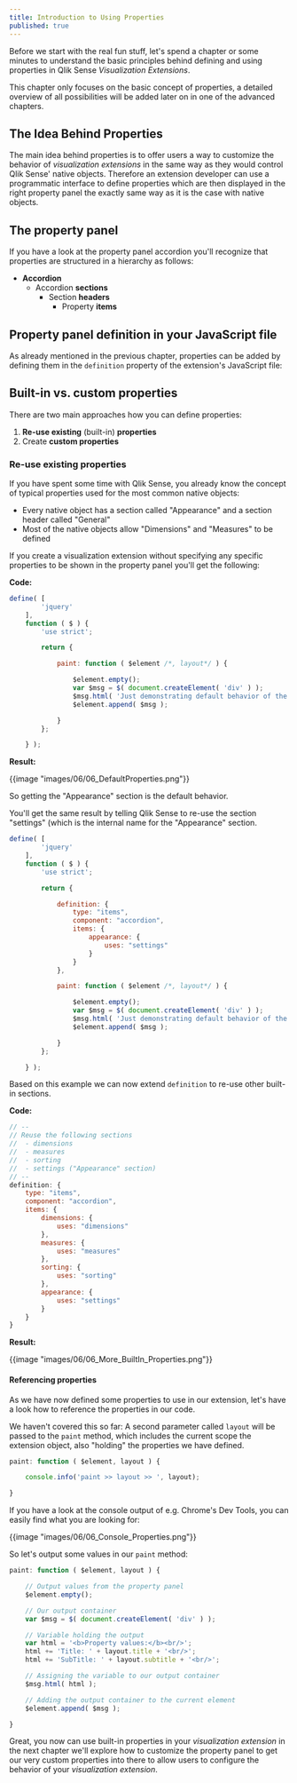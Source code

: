 ```yaml
---
title: Introduction to Using Properties
published: true
---
```


Before we start with the real fun stuff, let's spend a chapter or some minutes to understand the basic principles behind defining and using properties in Qlik Sense _Visualization Extensions_.

This chapter only focuses on the basic concept of properties, a detailed overview of all possibilities will be added later on in one of the advanced chapters.

## The Idea Behind Properties
The main idea behind properties is to offer users a way to customize the behavior of _visualization extensions_ in the same way as they would control Qlik Sense' native objects. Therefore an extension developer can use a programmatic interface to define properties which are then displayed in the right property panel the exactly same way as it is the case with native objects.

## The property panel

If you have a look at the property panel accordion you'll recognize that properties are structured in a hierarchy as follows:

* **Accordion**
	* Accordion **sections**
		* Section **headers**
			* Property **items**

## Property panel definition in your JavaScript file

As already mentioned in the previous chapter, properties can be added by defining them in the `definition` property of the extension's JavaScript file:




## Built-in vs. custom properties
There are two main approaches how you can define properties:

1. **Re-use existing** (built-in) **properties**
2. Create **custom properties**

### Re-use existing properties

If you have spent some time with Qlik Sense, you already know the concept of typical properties used for the most common native objects:

* Every native object has a section called "Appearance" and a section header called "General"
* Most of the native objects allow "Dimensions" and "Measures" to be defined

If you create a visualization extension without specifying any specific properties to be shown in the property panel you'll get the following:

**Code:**

```javascript
define( [
		'jquery'
	],
	function ( $ ) {
		'use strict';

		return {

			paint: function ( $element /*, layout*/ ) {

				$element.empty();
				var $msg = $( document.createElement( 'div' ) );
				$msg.html( 'Just demonstrating default behavior of the property panel"' );
				$element.append( $msg );

			}
		};

	} );
```

**Result:** 

{{image "images/06/06_DefaultProperties.png"}}

So getting the "Appearance" section is the default behavior.

You'll get the same result by telling Qlik Sense to re-use the section "settings" (which is the internal name for the "Appearance" section.

```javascript
define( [
		'jquery'
	],
	function ( $ ) {
		'use strict';

		return {

			definition: {
				type: "items",
				component: "accordion",
				items: {
					appearance: {
						uses: "settings"
					}
				}
			},

			paint: function ( $element /*, layout*/ ) {

				$element.empty();
				var $msg = $( document.createElement( 'div' ) );
				$msg.html( 'Just demonstrating default behavior of the property panel"' );
				$element.append( $msg );

			}
		};

	} );

```

Based on this example we can now extend `definition` to re-use other built-in sections.

**Code:**

```javascript
// --
// Reuse the following sections
//	- dimensions
//	- measures
//	- sorting
//	- settings ("Appearance" section)
// --
definition: {
	type: "items",
	component: "accordion",
	items: {
		dimensions: {
			uses: "dimensions"
		},
		measures: {
			uses: "measures"
		},
		sorting: {
			uses: "sorting"
		},
		appearance: {
			uses: "settings"
		}
	}
}
```

**Result:**

{{image "images/06/06_More_BuiltIn_Properties.png"}}


#### Referencing properties

As we have now defined some properties to use in our extension, let's have a look how to reference the properties in our code.

We haven't covered this so far: A second parameter called `layout` will be passed to the `paint` method, which includes the current scope the extension object, also "holding" the properties we have defined.

```javascript
paint: function ( $element, layout ) {

	console.info('paint >> layout >> ', layout);

}
```

If you have a look at the console output of e.g. Chrome's Dev Tools, you can easily find what you are looking for:

{{image "images/06/06_Console_Properties.png"}}

So let's output some values in our `paint` method:

```javascript
paint: function ( $element, layout ) {

	// Output values from the property panel
	$element.empty();

	// Our output container
	var $msg = $( document.createElement( 'div' ) );

	// Variable holding the output
	var html = '<b>Property values:</b><br/>';
	html += 'Title: ' + layout.title + '<br/>';
	html += 'SubTitle: ' + layout.subtitle + '<br/>';

	// Assigning the variable to our output container
	$msg.html( html );

	// Adding the output container to the current element
	$element.append( $msg );

}
```

Great, you now can use built-in properties in your _visualization extension_ in the next chapter we'll explore how to customize the property panel to get our very custom properties into there to allow users to configure the behavior of your _visualization extension_.





